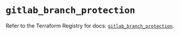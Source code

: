 # `gitlab_branch_protection`

Refer to the Terraform Registry for docs: [`gitlab_branch_protection`](https://registry.terraform.io/providers/gitlabhq/gitlab/18.4.1/docs/resources/branch_protection).
